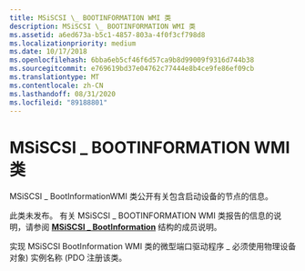 ```yaml
---
title: MSiSCSI \_ BOOTINFORMATION WMI 类
description: MSiSCSI \_ BOOTINFORMATION WMI 类
ms.assetid: a6ed673a-b5c1-4857-803a-4f0f3cf798d8
ms.localizationpriority: medium
ms.date: 10/17/2018
ms.openlocfilehash: 6bba6eb5cf46f6d57ca9b8d99009f9316d744b38
ms.sourcegitcommit: e769619bd37e04762c77444e8b4ce9fe86ef09cb
ms.translationtype: MT
ms.contentlocale: zh-CN
ms.lasthandoff: 08/31/2020
ms.locfileid: "89188801"
---
```

# <a name="msiscsi_bootinformation-wmi-class"></a>MSiSCSI \_ BOOTINFORMATION WMI 类


MSiSCSI \_ BootInformationWMI 类公开有关包含启动设备的节点的信息。

此类未发布。 有关 MSiSCSI \_ BOOTINFORMATION WMI 类报告的信息的说明，请参阅 [**MSiSCSI \_ BootInformation**](/windows-hardware/drivers/ddi/iscsiop/ns-iscsiop-_msiscsi_bootinformation) 结构的成员说明。

实现 MSiSCSI BootInformation WMI 类的微型端口驱动程序 \_ 必须使用物理设备对象) 实例名称 (PDO 注册该类。

 

